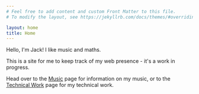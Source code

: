```yaml
---
# Feel free to add content and custom Front Matter to this file.
# To modify the layout, see https://jekyllrb.com/docs/themes/#overriding-theme-defaults

layout: home
title: Home
---
```


Hello, I'm Jack! I like music and maths. 

This is a site for me to keep track of my web presence - it's a work in progress.

Head over to the [Music](music.md) page for information on my music,
or to the [Technical Work](tech.md) page for my technical work.